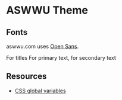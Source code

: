 # ASWWU Theme

## Fonts

aswwu.com uses [Open Sans](https://fonts.google.com/specimen/Open+Sans).

For titles <!--TODO insert weight-->
For primary text, <!--TODO insert weight-->
for secondary text <!-- TODO insert weight-->


## Resources

- [CSS global variables](https://developer.mozilla.org/en-US/docs/Web/CSS/CSS_Fonts/Variable_Fonts_Guide)